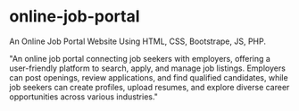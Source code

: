# online-job-portal
An Online Job Portal Website Using HTML, CSS, Bootstrape, JS, PHP.


"An online job portal connecting job seekers with employers, offering a user-friendly platform to search, apply, and manage job listings. Employers can post openings, review applications, and find qualified candidates, while job seekers can create profiles, upload resumes, and explore diverse career opportunities across various industries."
